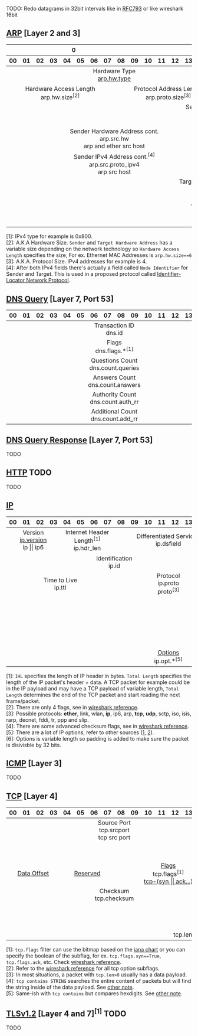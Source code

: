 TODO: Redo datagrams in 32bit intervals like in [RFC793](https://datatracker.ietf.org/doc/html/rfc793#section-3.1)
or like wireshark 16bit  

## [ARP](https://datatracker.ietf.org/doc/html/rfc6747#section-2.1) [Layer 2 and 3] 
<table>
    <thead align=center>
        <tr>
            <th colspan=10>0</th>
            <th colspan=10>1</th>
            <th colspan=10>2</th>
            <th colspan=2>3</th>
        </tr>
        <tr>
            <th>00</th>
            <th>01</th>
            <th>02</th>
            <th>03</th>
            <th>04</th>
            <th>05</th>
            <th>06</th>
            <th>07</th>
            <th>08</th>
            <th>09</th>
            <th>10</th>
            <th>11</th>
            <th>12</th>
            <th>13</th>
            <th>14</th>
            <th>15</th>
            <th>16</th>
            <th>17</th>
            <th>18</th>
            <th>19</th>
            <th>20</th>
            <th>21</th>
            <th>22</th>
            <th>23</th>
            <th>24</th>
            <th>25</th>
            <th>26</th>
            <th>27</th>
            <th>28</th>
            <th>29</th>
            <th>30</th>
            <th>31</th>
        </tr>
    </thead>
    <tbody align=center>  
        <tr>
            <td colspan=16>Hardware Type<br><a href=https://www.iana.org/assignments/arp-parameters/arp-parameters.xhtml#arp-parameters-2>arp.hw.type</a></td>
            <td colspan=16>Protocol Type<br><a href=https://www.iana.org/assignments/ieee-802-numbers/ieee-802-numbers.xhtml#ieee-802-numbers-1>arp.proto.type<sup>[1]</sup></a></td>
        </tr>
        <tr>
            <td colspan=8>Hardware Access Length<br>arp.hw.size<sup>[2]</sup></td>
            <td colspan=8>Protocol Address Length<br>arp.proto.size<sup>[3]</sup></td>
            <td colspan=16>Opcode<br><a href=https://www.iana.org/assignments/arp-parameters/arp-parameters.xhtml#arp-parameters-1>arp.opcode</a></td>
        </tr>
        <tr>
            <td colspan=32>Sender Hardware Address<br>arp.src.hw<br>arp and ether src host</td>
        </tr>
        <tr>
            <td colspan=16>Sender Hardware Address cont.<br>arp.src.hw<br>arp and ether src host</td>
            <td colspan=16>Sender IPv4 Address<br>arp.src.proto_ipv4<br>arp src host</td>
        </tr>
        <tr>
            <td colspan=16>Sender IPv4 Address cont.<sup>[4]</sup><br>arp.src.proto_ipv4<br>arp src host</td>
            <td colspan=16>Target Hardware Address<br>arp.dst.hw<br>arp and ether dst host</td>
        </tr>
        <tr>
            <td colspan=32>Target Hardware Address cont.<br>arp.dst.hw<br>arp and ether dst host</td>
        </tr>
        <tr>
            <td colspan=32>Target IPv4 Address<sup>[4]</sup><br>arp.dst.proto_ipv4<br>arp dst host</td>
    </tbody>
</table>

[1]: IPv4 type for example is 0x800.  
[2]: A.K.A Hardware Size. `Sender` and `Target Hardware Address` has a variable size depending on the network technology so `Hardware Access Length` specifies the size, For ex. Ethernet MAC Addresses is `arp.hw.size==6`  
[3]: A.K.A. Protocol Size. IPv4 addresses for example is 4.  
[4]: After both IPv4 fields there's actually a field called `Node Identifier` for Sender and Target. This is used in a proposed protocol called [Identifier-Locator Network Protocol](https://en.wikipedia.org/wiki/Identifier-Locator_Network_Protocol).

## [DNS Query](https://en.wikipedia.org/wiki/Domain_Name_System#Question_section) [Layer 7, Port 53] 
<table>
    <thead align=center>
        <tr>
            <th>00</th>
            <th>01</th>
            <th>02</th>
            <th>03</th>
            <th>04</th>
            <th>05</th>
            <th>06</th>
            <th>07</th>
            <th>08</th>
            <th>09</th>
            <th>10</th>
            <th>11</th>
            <th>12</th>
            <th>13</th>
            <th>14</th>
            <th>15</th>
        </tr>
    </thead>
    <tbody align=center>  
        <tr>
            <td colspan=16>Transaction ID<br>dns.id</td>
        </tr>  
        <tr>
            <td colspan=16>Flags<br>dns.flags.*<sup>[1]</sup></td>
        </tr>
        <tr>
            <td colspan=16>Questions Count<br>dns.count.queries</td>
        </tr>
        <tr>
            <td colspan=16>Answers Count<br>dns.count.answers</td>
        </tr>
        <tr>
            <td colspan=16>Authority Count<br>dns.count.auth_rr</td>
        </tr>
        <tr>
            <td colspan=16>Additional Count<br>dns.count.add_rr</td>
        </tr>
    </tbody>
</table>
            

## [DNS Query Response](https://en.wikipedia.org/wiki/Domain_Name_System#Resource_records) [Layer 7, Port 53] 
TODO
  
## [HTTP](https://en.wikipedia.org/wiki/HTTP) TODO
TODO

## [IP](https://datatracker.ietf.org/doc/html/rfc791#section-3.1)
<table>
    <thead align=center>
        <tr>
            <th>00</th>
            <th>01</th>
            <th>02</th>
            <th>03</th>
            <th>04</th>
            <th>05</th>
            <th>06</th>
            <th>07</th>
            <th>08</th>
            <th>09</th>
            <th>10</th>
            <th>11</th>
            <th>12</th>
            <th>13</th>
            <th>14</th>
            <th>15</th>
            <th>16</th>
            <th>17</th>
            <th>18</th>
            <th>19</th>
            <th>20</th>
            <th>21</th>
            <th>22</th>
            <th>23</th>
            <th>24</th>
            <th>25</th>
            <th>26</th>
            <th>27</th>
            <th>28</th>
            <th>29</th>
            <th>30</th>
            <th>31</th>
        </tr>
    </thead>
    <tbody align=center>  
        <tr>
            <td colspan=4>Version<br><a href="https://www.iana.org/assignments/version-numbers/version-numbers.xhtml#version-numbers-1">ip.version</a><br>ip || ip6</td>
            <td colspan=4>Internet Header Length<sup>[1]</sup><br>ip.hdr_len</td>
            <td colspan=8>Differentiated Services<br>ip.dsfield</td>
            <td colspan=16>Total Length<sup>[1]</sup><br>ip.len</td>
        </tr>
        <tr>
            <td colspan=16>Identification<br>ip.id</td>
            <td colspan=3>Flags<br>ip.flags<sup>[2]</sup></td>
            <td colspan=13>Fragment Offset</td>
        </tr>
        <tr>
            <td colspan=8>Time to Live<br>ip.ttl</td>
            <td colspan=8>Protocol<br>ip.proto<br>proto<sup>[3]</sup></td>
            <td colspan=16>Header Checksum<br>ip.checksum<sup>[4]</sup>
        </tr>
        <tr>
            <td colspan=32>Source Address<br>ip.src<sup> ip.src_host</sup><br>ip src host</td>
        </tr>
        <tr>
            <td colspan=32>Destination Address<br>ip.dst<sup> ip.dst_host</sup><br>ip dst host</td>
        </tr>
        <tr>
            <td colspan=24><a href=https://www.iana.org/assignments/ip-parameters/ip-parameters.xhtml>Options</a><br>ip.opt.*<sup>[5]</sup></td>
            <td colspan=8>Padding<sup>[6]</sup></td>
        </tr>
    </tbody>
</table>

[1]: `IHL` specifies the length of IP header in bytes. `Total Length` specifies the length of the IP packet's header + data. A TCP packet for example could be in the IP payload and may have a TCP payload of variable length, `Total Length` determines the end of the TCP packet and start reading the next frame/packet.  
[2]: There are only 4 flags, see in [wireshark reference](https://www.wireshark.org/docs/dfref/i/ip.html).  
[3]: Possible protocols: **ether**, link, wlan, **ip**, ip6, arp, **tcp**, **udp**, sctp, iso, isis, rarp, decnet, fddi, tr, ppp and slip.  
[4]: There are some advanced checksum flags, see in [wireshark reference](https://www.wireshark.org/docs/dfref/i/ip.html).  
[5]: There are a lot of IP options, refer to other sources ([1](https://www.wireshark.org/docs/dfref/i/ip.html), [2](https://datatracker.ietf.org/doc/html/rfc791#section-3.1)).  
[6]: Options is variable length so padding is added to make sure the packet is disivisble by 32 bits.


## [ICMP](https://en.wikipedia.org/wiki/Internet_Control_Message_Protocol#Datagram_structure) [Layer 3]
TODO
  
## [TCP](https://datatracker.ietf.org/doc/html/rfc9293#name-header-format) [Layer 4]
<table>
    <thead align=center>
        <tr>
            <th>00</th>
            <th>01</th>
            <th>02</th>
            <th>03</th>
            <th>04</th>
            <th>05</th>
            <th>06</th>
            <th>07</th>
            <th>08</th>
            <th>09</th>
            <th>10</th>
            <th>11</th>
            <th>12</th>
            <th>13</th>
            <th>14</th>
            <th>15</th>
            <th>16</th>
            <th>17</th>
            <th>18</th>
            <th>19</th>
            <th>20</th>
            <th>21</th>
            <th>22</th>
            <th>23</th>
            <th>24</th>
            <th>25</th>
            <th>26</th>
            <th>27</th>
            <th>28</th>
            <th>29</th>
            <th>30</th>
            <th>31</th>
        </tr>
    </thead>
    <tbody align=center>
        <tr>
            <td colspan=16>Source Port<br>tcp.srcport<br>tcp src port</td>
            <td colspan=16>Dst Port<br>tcp.dstport<br>tcp dst port</td>
        </tr>
        <tr>
            <td colspan=32>Sequence Number<br>tcp.seq<sup>tcp.seq_raw</td>
        </tr>
        <tr>
            <td colspan=4><a href="https://datatracker.ietf.org/doc/html/rfc9293#section-3.1-6.10">Data Offset</a></td>
            <td colspan=4><a href="https://datatracker.ietf.org/doc/html/rfc9293#section-3.1-6.11">Reserved</a></td>
            <td colspan=8><a href="https://www.iana.org/assignments/tcp-parameters/tcp-parameters.xhtml#tcp-header-flags">Flags</a><br>tcp.flags<sup>[1]</sup><br><a href=https://www.tcpdump.org/manpages/pcap-filter.7.html#lbAG>tcp-(syn || ack...)</a></td>
            <td colspan=16>Window<br>tcp.window_size</td>
        </tr>
        <tr>
            <td colspan=16>Checksum<br>tcp.checksum<br></td>
            <td colspan=16>Urgent Pointer<br>tcp.urgent_pointer</td>
        </tr>
        <tr>
            <td colspan=32>Options<br>tcp.options.*<sup> [2]</sup</td>
        </tr>
        <tr>
            <td colspan=32>Data<br>tcp.len<sup>[3] tcp contains[4] tcp.payload[5]</sup></td>
    </tbody>
</table>
  
[1]: `tcp.flags` filter can use the bitmap based on the [iana chart](https://www.iana.org/assignments/tcp-parameters/tcp-parameters.xhtml#tcp-header-flags) or you can specify the boolean of the subflag, for ex. `tcp.flags.syn==True`, `tcp.flags.ack`, etc. Check [wireshark reference](https://www.wireshark.org/docs/dfref/t/tcp.html).  
[2]: Refer to the [wireshark reference](https://www.wireshark.org/docs/dfref/t/tcp.html) for all tcp option subflags.  
[3]: In most situations, a packet with `tcp.len>0` usually has a data payload.  
[4]: `tcp contains STRING` searches the entire content of packets but will find the string inside of the data payload. See [other note](https://github.com/Laufeynumber1fan/Mystuff/blob/main/cats/display_filters.md#tcp-data-payload).  
[5]: Same-ish with `tcp contains` but compares hexdigits. See [other note](https://github.com/Laufeynumber1fan/Mystuff/blob/main/cats/display_filters.md#tcp-data-payload).  
  
## [TLSv1.2](https://en.wikipedia.org/wiki/Transport_Layer_Security) [Layer 4 and 7]<sup>[1]</sup> TODO
TODO
 